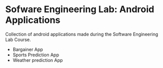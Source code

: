 # Sofware Engineering Lab: Android Applications

Collection of android applications made during the Software Engineering Lab Course.
- Bargainer App 
- Sports Prediction App
- Weather prediction App
